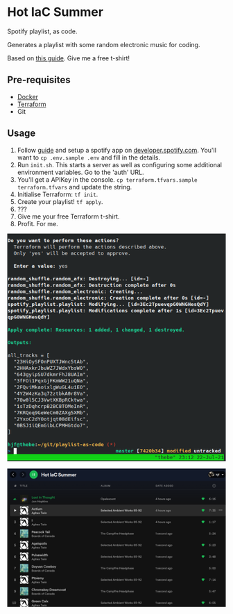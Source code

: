 # Hot IaC Summer

Spotify playlist, as code.

Generates a playlist with some random electronic music for coding.

Based on [this guide](https://learn.hashicorp.com/tutorials/terraform/spotify-playlist). Give me a free t-shirt!

## Pre-requisites

* [Docker](https://www.digitalocean.com/community/tutorials/how-to-install-and-use-docker-on-ubuntu-18-04)
* [Terraform](https://learn.hashicorp.com/tutorials/terraform/install-cli)
* Git

## Usage

1. Follow [guide](https://www.digitalocean.com/community/tutorials/how-to-install-and-use-docker-on-ubuntu-18-04) and setup a spotify app on [developer.spotify.com](https://developer.spotify.com). You'll want to `cp .env.sample .env` and fill in the details.
2. Run `init.sh`. This starts a server as well as configuring some additional environment variables. Go to the 'auth' URL. 
3. You'll get a APIKey in the console. `cp terraform.tfvars.sample terraform.tfvars` and update the string.
4. Initialise Terraform:  `tf init`.
5. Create your playlist! `tf apply`.
6. ???
7. Give me your free Terraform t-shirt.
8. Profit. For me.


![Running tf apply](./pics/tf-apply.png)

![Created playlist](./pics/created-playlist.png)
